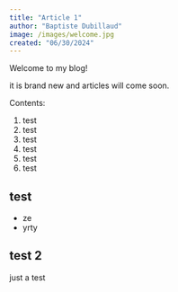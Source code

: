 ```yaml
---
title: "Article 1"
author: "Baptiste Dubillaud"
image: /images/welcome.jpg
created: "06/30/2024"
---
```


Welcome to my blog!

it is brand new and articles will come soon.

Contents:

1. test
2. test
3. test
4. test
5. test
6. test

## test

* ze
* yrty

## test 2

just a test
